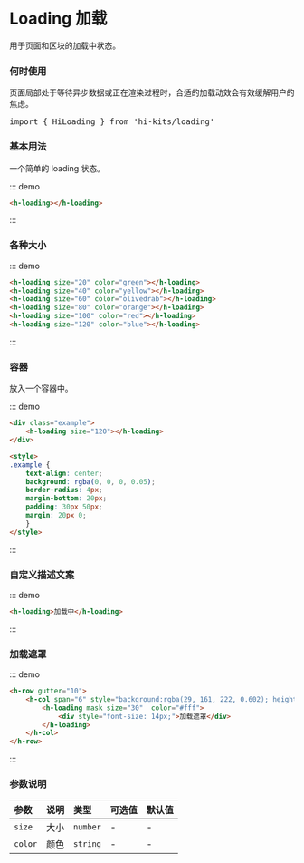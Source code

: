 # Loading 加载

用于页面和区块的加载中状态。
### 何时使用
页面局部处于等待异步数据或正在渲染过程时，合适的加载动效会有效缓解用户的焦虑。
<pre class="language-ts">
import { HiLoading } from 'hi-kits/loading'
</pre>
### 基本用法

一个简单的 loading 状态。

::: demo
```html
<h-loading></h-loading>

```
:::

### 各种大小

::: demo
```html
<h-loading size="20" color="green"></h-loading>
<h-loading size="40" color="yellow"></h-loading>
<h-loading size="60" color="olivedrab"></h-loading>
<h-loading size="80" color="orange"></h-loading> 
<h-loading size="100" color="red"></h-loading> 
<h-loading size="120" color="blue"></h-loading> 

```
:::

### 容器

放入一个容器中。

::: demo
```html
<div class="example">
    <h-loading size="120"></h-loading> 
</div>

<style>
.example {
    text-align: center;
    background: rgba(0, 0, 0, 0.05);
    border-radius: 4px;
    margin-bottom: 20px;
    padding: 30px 50px;
    margin: 20px 0;
    }
</style>

```
:::

### 自定义描述文案

::: demo
```html
<h-loading>加载中</h-loading>

```
:::
### 加载遮罩

::: demo
```html
<h-row gutter="10">
    <h-col span="6" style="background:rgba(29, 161, 222, 0.602); height: 100px;">
        <h-loading mask size="30"  color="#fff">
            <div style="font-size: 14px;">加载遮罩</div>
        </h-loading>
    </h-col>
</h-row>

```
:::
### 参数说明

|参数|说明|类型|可选值|默认值
|:--|:--|:--|:-----|:---
|`size`|大小|`number` |-|-
|`color`|颜色|`string` |-|-